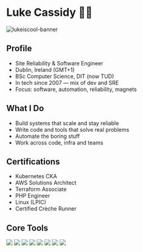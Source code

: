# Luke Cassidy :mage_man:

![lukeiscool-banner](https://github.com/user-attachments/assets/cd5c0285-b875-4e55-8cd7-b2b3970efc5c)

## Profile
- Site Reliability & Software Engineer
- Dublin, Ireland (GMT+1)
- BSc Computer Science, DIT (now TUD)
- In tech since 2007 — mix of dev and SRE
- Focus: software, automation, reliability, magnets

## What I Do
- Build systems that scale and stay reliable
- Write code and tools that solve real problems
- Automate the boring stuff
- Work across code, infra and teams

## Certifications
- Kubernetes CKA
- AWS Solutions Architect
- Terraform Associate
- PHP Engineer
- Linux (LPIC)
- Certified Crèche Runner

## Core Tools  
<p align="left">
  <img src="https://img.shields.io/badge/AWS-232F3E?style=flat-square&logo=amazon-aws&logoColor=white" />
  <img src="https://img.shields.io/badge/Kubernetes-326CE5?style=flat-square&logo=kubernetes&logoColor=white" />
  <img src="https://img.shields.io/badge/Terraform-844FBA?style=flat-square&logo=terraform&logoColor=white" />
  <img src="https://img.shields.io/badge/Prometheus-E6522C?style=flat-square&logo=prometheus&logoColor=white" />
  <img src="https://img.shields.io/badge/ELK-005571?style=flat-square&logo=elasticsearch&logoColor=white" />
  <img src="https://img.shields.io/badge/Python-3776AB?style=flat-square&logo=python&logoColor=white" />
  <img src="https://img.shields.io/badge/CI%2FCD-2088FF?style=flat-square&logo=githubactions&logoColor=white" />
  <img src="https://img.shields.io/badge/Git-F05032?style=flat-square&logo=git&logoColor=white" />
</p>
